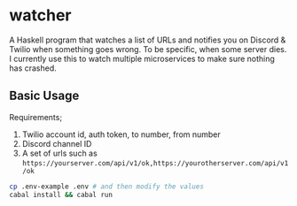 # watcher

A Haskell program that watches a list of URLs and notifies you on Discord & Twilio when something goes wrong. To be specific, when some server dies. I currently use this to watch multiple microservices to make sure nothing has crashed.

## Basic Usage 

Requirements;

1. Twilio account id, auth token, to number, from number
2. Discord channel ID
3. A set of urls such as `https://yourserver.com/api/v1/ok,https://yourotherserver.com/api/v1/ok`

```sh
cp .env-example .env # and then modify the values
cabal install && cabal run
```
